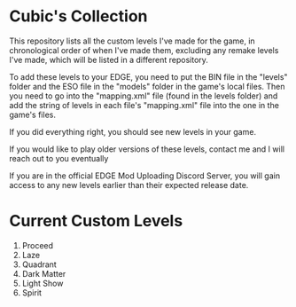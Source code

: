 # Cubic's Collection
This repository lists all the custom levels I've made for the game, in chronological order of when I've made them, excluding any remake levels I've made, which will be listed in a different repository.

To add these levels to your EDGE, you need to put the BIN file in the "levels" folder and the ESO file in the "models" folder in the game's local files.
Then you need to go into the "mapping.xml" file (found in the levels folder) and add the string of levels in each file's "mapping.xml" file into the one in the game's files.

If you did everything right, you should see new levels in your game.

If you would like to play older versions of these levels, contact me and I will reach out to you eventually

If you are in the official EDGE Mod Uploading Discord Server, you will gain access to any new levels earlier than their expected release date.

# Current Custom Levels
1. Proceed
2. Laze
3. Quadrant
4. Dark Matter
5. Light Show
6. Spirit
